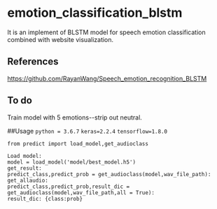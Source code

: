 # emotion_classification_blstm

It is an implement of BLSTM model for speech emotion classification combined with website visualization.
## References
https://github.com/RayanWang/Speech_emotion_recognition_BLSTM

## To do
Train model with 5 emotions--strip out neutral.

##Usage
```python = 3.6.7``` ```keras=2.2.4``` ```tensorflow=1.8.0```
```
from predict import load_model,get_audioclass

Load model: 
model = load_model('model/best_model.h5')
get_result: 
predict_class,predict_prob = get_audioclass(model,wav_file_path):
get_allaudio:  
predict_class,predict_prob,result_dic = get_audioclass(model,wav_file_path,all = True):
result_dic: {class:prob}
```
